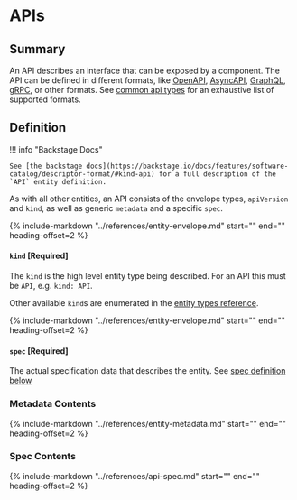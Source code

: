# APIs

## Summary

An API describes an interface that can be exposed by a component. The API can be defined in different formats, like [OpenAPI](https://swagger.io/specification/), [AsyncAPI](https://www.asyncapi.com/docs/specifications/latest/), [GraphQL](https://graphql.org/learn/schema/), [gRPC](https://developers.google.com/protocol-buffers), or other formats. See [common api types](../references/common-api-types.md) for an exhaustive list of supported formats.

## Definition

!!! info "Backstage Docs"

    See [the backstage docs](https://backstage.io/docs/features/software-catalog/descriptor-format/#kind-api) for a full description of the `API` entity definition.

As with all other entities, an API consists of the envelope types, `apiVersion` and `kind`, as well as generic `metadata` and a specific `spec`.

{%
    include-markdown "../references/entity-envelope.md"
    start="<!--start-api-version-->"
    end="<!--end-api-version-->"
    heading-offset=2
%}

#### `kind` [Required]

The `kind` is the high level entity type being described. For an API this must be `API`, e.g. `kind: API`.

Other available `kind`s are enumerated in the [entity types reference](../references/entity-types.md).

{%
    include-markdown "../references/entity-envelope.md"
    start="<!--start-metadata-->"
    end="<!--end-metadata-->"
    heading-offset=2
%}

#### `spec` [Required]

The actual specification data that describes the entity. See [spec definition below](#spec)

### Metadata Contents

{%
    include-markdown "../references/entity-metadata.md"
    start="<!--start-fields-->"
    end="<!--end-fields-->"
    heading-offset=2
%}

### Spec Contents

{%
    include-markdown "../references/api-spec.md"
    start="<!--start-fields-->"
    end="<!--end-fields-->"
    heading-offset=2
%}
